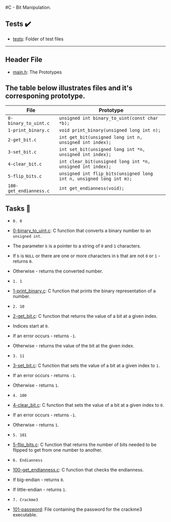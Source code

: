 #C - Bit Manipulation.
## Tests :heavy_check_mark:
* [tests](./tests): Folder of test files
----
## Header File
* [main.h](./main.h): The Prototypes
## The table below illustrates files and it's corresponing prototype.

| File                   | Prototype                                                           |
| ---------------------- | ------------------------------------------------------------------- |
| `0-binary_to_uint.c`   | `unsigned int binary_to_uint(const char *b);`                       |
| `1-print_binary.c`     | `void print_binary(unsigned long int n);`                           |
| `2-get_bit.c`          | `int get_bit(unsigned long int n, unsigned int index);`             |
| `3-set_bit.c`          | `int set_bit(unsigned long int *n, unsigned int index);`            |
| `4-clear_bit.c`        | `int clear_bit(unsigned long int *n, unsigned int index);`          |
| `5-flip_bits.c`        | `unsigned int flip_bits(unsigned long int n, unsigned long int m);` |
| `100-get_endianness.c` | `int get_endianness(void);`                                         |

## Tasks :page_with_curl:

* `0. 0`
* [0-binary_to_uint.c](./0-binary_to_uint.c): C function that converts a binary number
to an `unsigned int`.
* The parameter `b` is a pointer to a string of `0` and `1` characters.
* If `b` is `NULL` or there are one or more characters in `b` that are
not `0` or `1` - returns `0`.
* Otherwise - returns the converted number.

* `1. 1`
* [1-print_binary.c](./1-print_binary.c): C function that prints the binary representation
of a number.

* `2. 10`
* [2-get_bit.c](./2-get_bit.c): C function that returns the value of a bit at a
given index.
* Indices start at `0`.
* If an error occurs - returns `-1`.
* Otherwise - returns the value of the bit at the given index.

* `3. 11`
* [3-set_bit.c](./3-set_bit.c): C function that sets the value of a bit at a given index
to `1`.
* If an error occurs - returns `-1`.
* Otherwise - returns `1`.

* `4. 100`
* [4-clear_bit.c](./4-clear_bit.c): C function that sets the value of a bit at
a given index to `0`.
* If an error occurs - returns `-1`.
* Otherwise - returns `1`.

* `5. 101`
* [5-flip_bits.c](./5-flip_bits.c): C function that returns the number of bits needed
to be flipped to get from one number to another.

* `6. Endianness`
* [100-get_endianness.c](./100-get_endianness.c): C function that checks the endianness.
* If big-endian - returns `0`.
* If little-endian - returns `1`.

* `7. Crackme3`
* [101-password](./101-password): File containing the password for the crackme3 executable.

